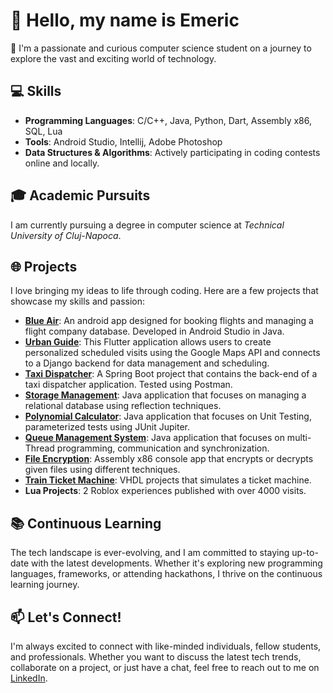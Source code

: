 
# 👋 Hello, my name is Emeric


🚀 I'm a passionate and curious computer science student on a journey to explore the vast and exciting world of technology.

## 💻 Skills
- **Programming Languages**: C/C++, Java, Python, Dart, Assembly x86, SQL, Lua
- **Tools**: Android Studio, Intellij, Adobe Photoshop
- **Data Structures & Algorithms**: Actively participating in coding contests online and locally.
## 🎓 Academic Pursuits
I am currently pursuing a degree in computer science at *Technical University of Cluj-Napoca*. 

## 🌐 Projects
I love bringing my ideas to life through coding. Here are a few projects that showcase my skills and passion:

- [**Blue Air**](https://github.com/Dewva/BlueAir_): An android app designed for booking flights and managing a flight company database. Developed in Android Studio in Java.
- [**Urban Guide**](https://github.com/ebartha10/UrbanGuideFrontend): This Flutter application allows users to create personalized scheduled visits using the Google Maps API and connects to a Django backend for data management and scheduling. 
- [**Taxi Dispatcher**](https://github.com/Dewva/TaxiDispatcher): A Spring Boot project that contains the back-end of a taxi dispatcher application. Tested using Postman.
- [**Storage Management**](https://github.com/ebartha10/StorageManager): Java application that focuses on managing a relational database using reflection techniques.
- [**Polynomial Calculator**](https://github.com/ebartha10/polynomialCalculator): Java application that focuses on Unit Testing, parameterized tests using JUnit Jupiter.
- [**Queue Management System**](https://github.com/ebartha10/QueueManagementSystem): Java application that focuses on multi-Thread programming, communication and synchronization.
- [**File Encryption**](https://github.com/Dewva/FileEncryptionASM): Assembly x86 console app that encrypts or decrypts given files using different techniques.
- [**Train Ticket Machine**](https://github.com/LoredanaBln/Automat_bilete_de_tren_PSN): VHDL projects that simulates a ticket machine.
- **Lua Projects**: 2 Roblox experiences published with over 4000 visits.

## 📚 Continuous Learning
The tech landscape is ever-evolving, and I am committed to staying up-to-date with the latest developments. Whether it's exploring new programming languages, frameworks, or attending hackathons, I thrive on the continuous learning journey.

## 📫 Let's Connect!
I'm always excited to connect with like-minded individuals, fellow students, and professionals. Whether you want to discuss the latest tech trends, collaborate on a project, or just have a chat, feel free to reach out to me on [LinkedIn](https://www.linkedin.com/in/emeric-arthur-bartha-183a14280/).



